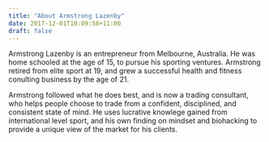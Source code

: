 ```yaml
---
title: "About Armstrong Lazenby"
date: 2017-12-01T10:09:58+11:00
draft: false    
---
```

<p>Armstrong Lazenby is an entrepreneur from Melbourne, Australia. He was home schooled at the age of 15, to pursue his sporting ventures. Armstrong retired from elite sport at 19, and grew a successful health and fitness conulting business by the age of 21.

Armstrong followed what he does best, and is now a trading consultant, who helps people choose to trade from a confident, disciplined, and consistent state of mind. He uses lucrative knowlege gained from international level sport, and his own finding on mindset and biohacking to provide a unique view of the market for his clients.<p> 